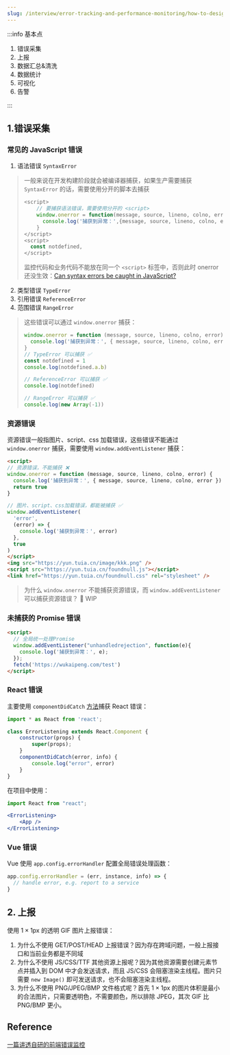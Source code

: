 ```yaml
---
slug: /interview/error-tracking-and-performance-monitoring/how-to-design-an-exception-monitoring-platform
---
```


:::info 基本点

1. 错误采集
2. 上报
3. 数据汇总&清洗
4. 数据统计
5. 可视化
6. 告警

:::


## 1.错误采集

### 常见的 JavaScript 错误

1. 语法错误 `SyntaxError`

> 一般来说在开发构建阶段就会被编译器捕获，如果生产需要捕获 `SyntaxError` 的话，需要使用分开的脚本去捕获
> 
> ```javascript
> <script>
>     // 要捕获语法错误，需要使用分开的 <script>
>     window.onerror = function(message, source, lineno, colno, error) {
>       console.log('捕获到异常：',{message, source, lineno, colno, error});
>     }
> </script>
> <script>
>   const notdefined,
> </script>
> ```
> 
> 监控代码和业务代码不能放在同一个 `<script>` 标签中，否则此时 onerror 还没生效：[Can syntax errors be caught in JavaScript?](https://stackoverflow.com/questions/5963045/can-syntax-errors-be-caught-in-javascript)

2. 类型错误 `TypeError`
3. 引用错误 `ReferenceError`
4. 范围错误 `RangeError`

> 这些错误可以通过 `window.onerror` 捕获：
> 
> ```javascript
> window.onerror = function (message, source, lineno, colno, error) {
>   console.log('捕获到异常：', { message, source, lineno, colno, error })
> }
> // TypeError 可以捕获 ✅
> const notdefined = 1
> console.log(notdefined.a.b)
> 
> // ReferenceError 可以捕获 ✅
> console.log(notdefined)
> 
> // RangeError 可以捕获 ✅
> console.log(new Array(-1))
> ```

### 资源错误

资源错误一般指图片、script、css 加载错误，这些错误不能通过 `window.onerror` 捕获，需要使用 `window.addEventListener` 捕获：

```html
<script>
// 资源错误，不能捕获 ❌
window.onerror = function (message, source, lineno, colno, error) {
  console.log('捕获到异常：', { message, source, lineno, colno, error })
  return true
}

// 图片、script、css加载错误，都能被捕获 ✅
window.addEventListener(
  'error',
  (error) => {
    console.log('捕获到异常：', error)
  },
  true
)
</script>
<img src="https://yun.tuia.cn/image/kkk.png" />
<script src="https://yun.tuia.cn/foundnull.js"></script>
<link href="https://yun.tuia.cn/foundnull.css" rel="stylesheet" />
```

> 为什么 `window.onerror` 不能捕获资源错误，而 `window.addEventListener` 可以捕获资源错误？
> 🚧 WIP

### 未捕获的 Promise 错误

```html
<script>
  // 全局统一处理Promise
  window.addEventListener("unhandledrejection", function(e){
    console.log('捕获到异常：', e);
  });
  fetch('https://wukaipeng.com/test')
</script>
```

### React 错误

主要使用 `componentDidCatch` [方法](https://react.dev/reference/react/Component#componentdidcatch)捕获 React 错误：

```jsx
import * as React from 'react';

class ErrorListening extends React.Component { 
    constructor(props) { 
        super(props); 
    }
    componentDidCatch(error, info) { 
        console.log("error", error)
    }
}
```

在项目中使用：

```jsx
import React from "react"; 

<ErrorListening> 
    <App /> 
</ErrorListening>
```

### Vue 错误

Vue 使用 `app.config.errorHandler` 配置全局错误处理函数：
```javascript
app.config.errorHandler = (err, instance, info) => {
  // handle error, e.g. report to a service
}
```

## 2. 上报

使用 $1\times1$px 的透明 GIF 图片上报错误：

1. 为什么不使用 GET/POST/HEAD 上报错误？因为存在跨域问题，一般上报接口和当前业务都是不同域
2. 为什么不使用 JS/CSS/TTF 其他资源上报呢？因为其他资源需要创建元素节点并插入到 DOM 中才会发送请求，而且 JS/CSS 会阻塞渲染主线程。图片只需要 `new Image()` 即可发送请求，也不会阻塞渲染主线程。
3. 为什么不使用 PNG/JPEG/BMP 文件格式呢？首先 $1\times1$px 的图片体积是最小的合法图片，只需要透明色，不需要颜色，所以排除 JPEG，其次 GIF 比 PNG/BMP 更小。
## Reference
[一篇讲透自研的前端错误监控](https://juejin.cn/post/6987681953424080926)
